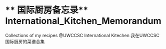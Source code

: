 # ** 国际厨房备忘录** International_Kitchen_Memorandum
Collections of my recipes @UWCCSC International Kitechen
我在UWCCSC国际厨房的菜谱合集

